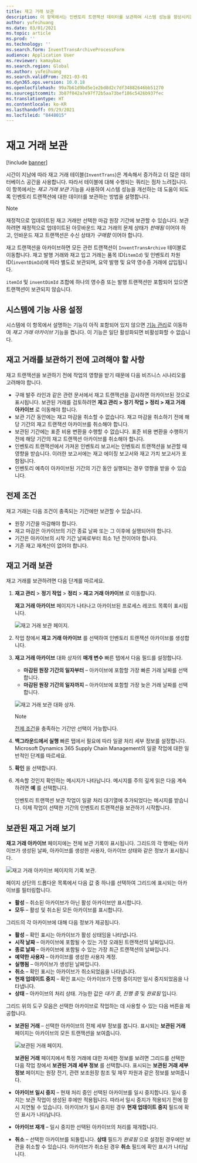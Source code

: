 ```yaml
---
title: 재고 거래 보관
description: 이 항목에서는 인벤토리 트랜잭션 데이터를 보관하여 시스템 성능을 향상시키는 방법에 대해 설명합니다.
author: yufeihuang
ms.date: 03/01/2021
ms.topic: article
ms.prod: ''
ms.technology: ''
ms.search.form: InventTransArchiveProcessForm
audience: Application User
ms.reviewer: kamaybac
ms.search.region: Global
ms.author: yufeihuang
ms.search.validFrom: 2021-03-01
ms.dyn365.ops.version: 10.0.18
ms.openlocfilehash: 99a7b61d9bd5e1e2bd8d2c7df34882646bb51270
ms.sourcegitcommit: 3b87f042a7e97f72b5aa73bef186c5426b937fec
ms.translationtype: HT
ms.contentlocale: ko-KR
ms.lasthandoff: 09/29/2021
ms.locfileid: "8448015"
---
```

# <a name="archive-inventory-transactions"></a>재고 거래 보관

[!include [banner](../../includes/banner.md)]

시간이 지남에 따라 재고 거래 테이블(`InventTrans`)은 계속해서 증가하고 더 많은 데이터베이스 공간을 사용합니다. 따라서 테이블에 대해 수행되는 쿼리는 점차 느려집니다. 이 항목에서는 *재고 거래 보관* 기능을 사용하여 시스템 성능을 개선하는 데 도움이 되도록 인벤토리 트랜잭션에 대한 데이터를 보관하는 방법을 설명합니다.

> [!NOTE]
> 재정적으로 업데이트된 재고 거래만 선택한 마감 원장 기간에 보관할 수 있습니다. 보관하려면 재정적으로 업데이트된 아웃바운드 재고 거래의 문제 상태가 *판매됨* 이어야 하고, 인바운드 재고 트랜잭션은 수신 상태가 *구매함* 이어야 합니다.

재고 트랜잭션을 아카이브하면 모든 관련 트랜잭션이 `InventTransArchive` 테이블로 이동합니다. 재고 발행 거래와 재고 입고 거래는 품목 ID(`itemId`) 및 인벤토리 차원 ID(`inventDimId`)에 따라 별도로 보관되며, 요약 발행 및 요약 영수증 거래에 삽입됩니다.

`itemId` 및 `inventDimId` 조합에 하나의 영수증 또는 발행 트랜잭션만 포함되어 있으면 트랜잭션이 보관되지 않습니다.

## <a name="turn-on-the-feature-in-your-system"></a>시스템에 기능 사용 설정

시스템에 이 항목에서 설명하는 기능이 아직 포함되어 있지 않으면 [기능 관리](../../fin-ops-core/fin-ops/get-started/feature-management/feature-management-overview.md)로 이동하여 *재고 거래 아카이브* 기능을 켭니다. 이 기능은 일단 활성화되면 비활성화할 수 없습니다.

## <a name="things-to-consider-before-you-archive-inventory-transactions"></a>재고 거래를 보관하기 전에 고려해야 할 사항

재고 트랜잭션을 보관하기 전에 작업의 영향을 받기 때문에 다음 비즈니스 시나리오를 고려해야 합니다.

- 구매 발주 라인과 같은 관련 문서에서 재고 트랜잭션을 감사하면 아카이브된 것으로 표시됩니다. 보관된 거래를 검토하려면 **재고 관리 \> 정기 작업 \> 정리 \> 재고 거래 아카이브** 로 이동해야 합니다.
- 보관 기간 동안에는 재고 마감을 취소할 수 없습니다. 재고 마감을 취소하기 전에 해당 기간의 재고 트랜잭션 아카이브를 취소해야 합니다.
- 보관된 기간에는 표준 비용 변환을 수행할 수 없습니다. 표준 비용 변환을 수행하기 전에 해당 기간의 재고 트랜잭션 아카이브를 취소해야 합니다.
- 인벤토리 트랜잭션에서 가져온 인벤토리 보고서는 인벤토리 트랜잭션을 보관할 때 영향을 받습니다. 이러한 보고서에는 재고 에이징 보고서와 재고 가치 보고서가 포함됩니다.
- 인벤토리 예측이 아카이브된 기간의 기간 동안 실행되는 경우 영향을 받을 수 있습니다.

## <a name="prerequisites"></a>전제 조건

재고 거래는 다음 조건이 충족되는 기간에만 보관할 수 있습니다.

- 원장 기간을 마감해야 합니다.
- 재고 마감은 아카이브의 기간 종료 날짜 또는 그 이후에 실행되어야 합니다.
- 기간은 아카이브의 시작 기간 날짜로부터 최소 1년 전이어야 합니다.
- 기존 재고 재계산이 없어야 합니다.

## <a name="archive-inventory-transactions"></a>재고 거래 보관

재고 거래를 보관하려면 다음 단계를 따르세요.

1. **재고 관리** \> **정기 작업** \> **정리** \> **재고 거래 아카이브** 로 이동합니다.

    **재고 거래 아카이브** 페이지가 나타나고 아카이브된 프로세스 레코드 목록이 표시됩니다.

    ![재고 거래 보관 페이지.](media/archive-inventory-empty.png "재고 거래 보관 페이지")

1. 작업 창에서 **재고 거래 아카이브** 를 선택하여 인벤토리 트랜잭션 아카이브를 생성합니다.
1. **재고 거래 아카이브** 대화 상자의 **매개 변수** 빠른 탭에서 다음 필드를 설정합니다.

    - **마감된 원장 기간의 일자부터** – 아카이브에 포함할 가장 빠른 거래 날짜를 선택합니다.
    - **마감된 원장 기간의 일자까지** – 아카이브에 포함할 가장 늦은 거래 날짜를 선택합니다.

    ![재고 거래 보관 대화 상자.](media/archive-inventory-dates.png "재고 거래 보관 대화 상자")

    > [!NOTE]
    > [전제 조건](#prerequisites)을 충족하는 기간만 선택이 가능합니다.

1. **백그라운드에서 실행** 빠른 탭에서 필요에 따라 일괄 처리 세부 정보를 설정합니다. Microsoft Dynamics 365 Supply Chain Management의 일괄 작업에 대한 일반적인 단계를 따르세요.
1. **확인** 을 선택합니다.
1. 계속할 것인지 확인하는 메시지가 나타납니다. 메시지를 주의 깊게 읽은 다음 계속하려면 **예** 를 선택합니다.

    인벤토리 트랜잭션 보관 작업이 일괄 처리 대기열에 추가되었다는 메시지를 받습니다. 이제 작업이 선택한 기간의 인벤토리 트랜잭션을 보관하기 시작합니다.

## <a name="view-archived-inventory-transactions"></a>보관된 재고 거래 보기

**재고 거래 아카이브** 페이지에는 전체 보관 기록이 표시됩니다. 그리드의 각 행에는 아카이브가 생성된 날짜, 아카이브를 생성한 사용자, 아카이브 상태와 같은 정보가 표시됩니다.

![재고 거래 아카이브 페이지의 기록 보관.](media/archive-inventory-full.png "재고 거래 아카이브 페이지의 기록 보관")

페이지 상단의 드롭다운 목록에서 다음 값 중 하나를 선택하여 그리드에 표시되는 아카이브를 필터링합니다.

- **활성** – 취소된 아카이브가 아닌 활성 아카이브만 표시합니다.
- **모두** – 활성 및 취소된 모든 아카이브를 표시합니다.

그리드의 각 아카이브에 대해 다음 정보가 제공됩니다.

- **활성** – 확인 표시는 아카이브가 활성 상태임을 나타냅니다.
- **시작 날짜** – 아카이브에 포함될 수 있는 가장 오래된 트랜잭션의 날짜입니다.
- **종료 날짜** – 아카이브에 포함될 수 있는 가장 최근 트랜잭션의 날짜입니다.
- **예약한 사용자** – 아카이브를 생성한 사용자 계정.
- **실행됨** – 아카이브가 생성된 날짜입니다.
- **취소** – 확인 표시는 아카이브가 취소되었음을 나타냅니다.
- **현재 업데이트 중지** – 확인 표시는 아카이브가 진행 중이지만 일시 중지되었음을 나타냅니다.
- **상태** – 아카이브의 처리 상태. 가능한 값은 *대기 중*, *진행 중* 및 *완료됨* 입니다.

그리드 위의 도구 모음은 선택한 아카이브로 작업하는 데 사용할 수 있는 다음 버튼을 제공합니다.

- **보관된 거래** – 선택한 아카이브의 전체 세부 정보를 봅니다. 표시되는 **보관된 거래** 페이지는 아카이브의 모든 트랜잭션을 보여줍니다.

    ![보관된 거래 페이지.](media/archive-inventory-transactions.png "보관된 거래 페이지")

    **보관된 거래** 페이지에서 특정 거래에 대한 자세한 정보를 보려면 그리드를 선택한 다음 작업 창에서 **보관된 거래 세부 정보** 를 선택합니다. 표시되는 **보관된 거래 세부 정보** 페이지는 원장 전기, 관련 보조원장 참조 및 재무 차원과 같은 정보를 보여줍니다.

- **아카이브 일시 중지** – 현재 처리 중인 선택된 아카이브를 일시 중지합니다. 일시 중지는 보관 작업이 생성된 후에만 적용됩니다. 따라서 일시 중지가 적용되기 전에 잠시 지연될 수 있습니다. 아카이브가 일시 중지된 경우 **현재 업데이트 중지** 필드에 확인 표시가 나타납니다.
- **아카이브 재개** – 일시 중지한 선택된 아카이브의 처리를 재개합니다.
- **취소** – 선택한 아카이브를 되돌립니다. **상태** 필드가 *완료됨* 으로 설정된 경우에만 보관을 취소할 수 있습니다. 아카이브가 취소된 경우 **취소** 필드에 확인 표시가 나타납니다.
